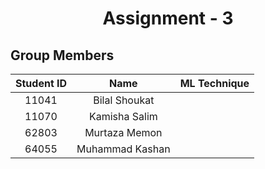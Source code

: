 <h1 align="center">Assignment - 3</h1>

## Group Members
| Student ID | Name | ML Technique |
| :---: | :---:  | :---:  |
| 11041 | Bilal Shoukat | 
| 11070 | Kamisha Salim | 
| 62803 | Murtaza Memon | 
| 64055 | Muhammad Kashan | 

